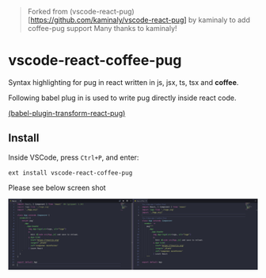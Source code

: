 > Forked from (vscode-react-pug)[https://github.com/kaminaly/vscode-react-pug] by kaminaly to add coffee-pug support
> Many thanks to kaminaly!

# vscode-react-coffee-pug

Syntax highlighting for pug in react written in js, jsx, ts, tsx and **coffee**.

Following babel plug in is used to write pug directly inside react code.

[(babel-plugin-transform-react-pug)](https://github.com/pugjs/babel-plugin-transform-react-pug)

## Install

Inside VSCode, press `Ctrl+P`, and enter:

```
ext install vscode-react-coffee-pug
```

Please see below screen shot

![screen shot](./screenshot.png)